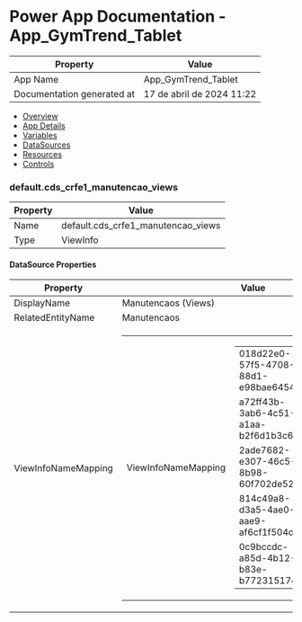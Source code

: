 ﻿# Power App Documentation \- App\_GymTrend\_Tablet

| Property                   | Value                     |
| -------------------------- | ------------------------- |
| App Name                   | App\_GymTrend\_Tablet     |
| Documentation generated at | 17 de abril de 2024 11:22 |

- [Overview](index-App_GymTrend_Tablet.md)
- [App Details](appdetails-App_GymTrend_Tablet.md)
- [Variables](variables-App_GymTrend_Tablet.md)
- [DataSources](datasources-App_GymTrend_Tablet.md)
- [Resources](resources-App_GymTrend_Tablet.md)
- [Controls](controls-App_GymTrend_Tablet.md)

### default.cds\_crfe1\_manutencao\_views

| Property | Value                                 |
| -------- | ------------------------------------- |
| Name     | default.cds\_crfe1\_manutencao\_views |
| Type     | ViewInfo                              |

#### DataSource Properties

| Property            | Value                                                                                                                                                                                                                                                                                                                                                                                                                                                                                                                                                                 |
| ------------------- | --------------------------------------------------------------------------------------------------------------------------------------------------------------------------------------------------------------------------------------------------------------------------------------------------------------------------------------------------------------------------------------------------------------------------------------------------------------------------------------------------------------------------------------------------------------------- |
| DisplayName         | Manutencaos (Views)                                                                                                                                                                                                                                                                                                                                                                                                                                                                                                                                                   |
| RelatedEntityName   | Manutencaos                                                                                                                                                                                                                                                                                                                                                                                                                                                                                                                                                           |
| ViewInfoNameMapping | <table><tr><td>ViewInfoNameMapping</td><td><table><tr><td>018d22e0-57f5-4708-88d1-e98bae6454ed</td><td>Vista Localização Avançada de Manutencao</td></tr><tr><td>a72ff43b-3ab6-4c51-a1aa-b2f6d1b3c609</td><td>Entidades Manutencaos Inativas</td></tr><tr><td>2ade7682-e307-46c5-8b98-60f702de52f5</td><td>Vista de Pesquisa de Manutencao</td></tr><tr><td>814c49a8-d3a5-4ae0-aae9-af6cf1f504d7</td><td>Entidades Manutencaos Ativas</td></tr><tr><td>0c9bccdc-a85d-4b12-b83e-b77231517459</td><td>Vista Associada de Manutencao</td></tr></table></td></tr></table> |
